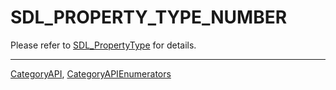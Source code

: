 # SDL_PROPERTY_TYPE_NUMBER

Please refer to [SDL_PropertyType](SDL_PropertyType) for details.

----
[CategoryAPI](CategoryAPI), [CategoryAPIEnumerators](CategoryAPIEnumerators)

